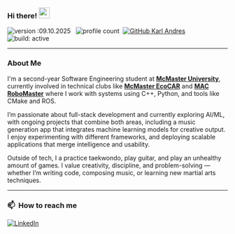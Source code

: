 ### Hi there! <img src="https://emojis.slackmojis.com/emojis/images/1536351075/4594/blob-wave.gif" width="25"/>
![version :09.10.2025](https://img.shields.io/badge/version-09.10.2025-informational) &nbsp;
![profile count](https://komarev.com/ghpvc/?username=karl-andres&color=red)&nbsp;
[![GitHub Karl Andres](https://img.shields.io/github/followers/karl-andres?label=follow&style=social)](https://github.com/karl-andres)&nbsp;
![build: active](https://img.shields.io/badge/build-active-success)

---

### About Me

I'm a second-year Software Engineering student at [**McMaster University**](https://www.mcmaster.ca/), currently involved in technical clubs like [**McMaster EcoCAR**](https://www.macecocar.ca/) and [**MAC RoboMaster**](https://macrobomaster.com/) where I work with systems using C++, Python, and tools like CMake and ROS.

I’m passionate about full-stack development and currently exploring AI/ML, with ongoing projects that combine both areas, including a music generation app that integrates machine learning models for creative output. I enjoy experimenting with different frameworks, and deploying scalable applications that merge intelligence and usability.

Outside of tech, I a practice taekwondo, play guitar, and play an unhealthy amount of games. I value creativity, discipline, and problem-solving — whether I’m writing code, composing music, or learning new martial arts techniques.

---

### 📫 &nbsp;How to reach me

<a href="https://www.linkedin.com/in/karl-andres/"><img alt="LinkedIn" src="https://img.shields.io/badge/linkedin-%230077B5.svg?&style=flat&logo=linkedin&logoColor=white"/></a> &nbsp;
